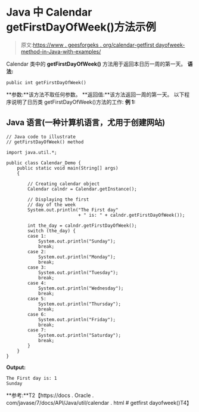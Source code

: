 # Java 中 Calendar getFirstDayOfWeek()方法示例

> 原文:[https://www . geesforgeks . org/calendar-getfirst dayofweek-method-in-Java-with-examples/](https://www.geeksforgeeks.org/calendar-getfirstdayofweek-method-in-java-with-examples/)

Calendar 类中的 **getFirstDayOfWeek()** 方法用于返回本日历一周的第一天。
**语法:**

```
public int getFirstDayOfWeek()
```

**参数:**该方法不取任何参数。
**返回值:**该方法返回一周的第一天。
以下程序说明了日历类 getFirstDayOfWeek()方法的工作:
**例 1:**

## Java 语言(一种计算机语言，尤用于创建网站)

```
// Java code to illustrate
// getFirstDayOfWeek() method

import java.util.*;

public class Calendar_Demo {
    public static void main(String[] args)
    {

        // Creating calendar object
        Calendar calndr = Calendar.getInstance();

        // Displaying the first
        // day of the week
        System.out.println("The First day"
                           + " is: " + calndr.getFirstDayOfWeek());

        int the_day = calndr.getFirstDayOfWeek();
        switch (the_day) {
        case 1:
            System.out.println("Sunday");
            break;
        case 2:
            System.out.println("Monday");
            break;
        case 3:
            System.out.println("Tuesday");
            break;
        case 4:
            System.out.println("Wednesday");
            break;
        case 5:
            System.out.println("Thursday");
            break;
        case 6:
            System.out.println("Friday");
            break;
        case 7:
            System.out.println("Saturday");
            break;
        }
    }
}
```

**Output:** 

```
The First day is: 1
Sunday
```

**参考:**T2【https://docs . Oracle . com/javase/7/docs/API/Java/util/calendar . html # getfirst dayofweek()T4】